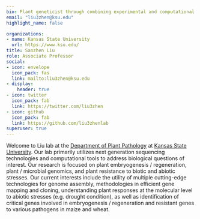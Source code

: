 ```yaml
---
bio: Plant geneticist through combining experimental and computational tools.
email: "liu3zhen@ksu.edu"
highlight_name: false

organizations:
- name: Kansas State University
  url: https://www.ksu.edu/
title: Sanzhen Liu
role: Associate Professor
social:
- icon: envelope
  icon_pack: fas
  link: mailto:liu3zhen@ksu.edu
- display:
    header: true
- icon: twitter
  icon_pack: fab
  link: https://twitter.com/liu3zhen
- icon: github
  icon_pack: fab
  link: https://github.com/liu3zhenlab
superuser: true
---
```


Welcome to Liu lab at the [Department of Plant Pathology](https://www.plantpath.k-state.edu/) at [Kansas State University](http://ksu.edu). Our lab primarily utilizes next generation sequencing technologies and computational tools to address biological questions of interest. Our research is focused on plant embryogenesis / regeneration, plant / microbial genomics, and plant resistance to biotic and abiotic stresses. Our current interests include the utility of multiple cutting-edge technologies for genome assembly, methodologies in efficient gene mapping and cloning, understanding plant responses at the molecular level to abiotic stresses (e.g. drought condition), as well as identification of critical genes involved in embryogenesis / regeneration and resistant genes to various pathogens in maize and wheat.